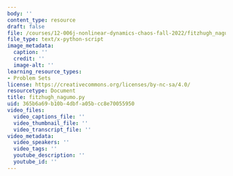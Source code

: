 ```yaml
---
body: ''
content_type: resource
draft: false
file: /courses/12-006j-nonlinear-dynamics-chaos-fall-2022/fitzhugh_nagumo.py
file_type: text/x-python-script
image_metadata:
  caption: ''
  credit: ''
  image-alt: ''
learning_resource_types:
- Problem Sets
license: https://creativecommons.org/licenses/by-nc-sa/4.0/
resourcetype: Document
title: fitzhugh_nagumo.py
uid: 365b6a69-b10b-4dbf-a05b-cc8e70055950
video_files:
  video_captions_file: ''
  video_thumbnail_file: ''
  video_transcript_file: ''
video_metadata:
  video_speakers: ''
  video_tags: ''
  youtube_description: ''
  youtube_id: ''
---
```

